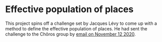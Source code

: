 # Effective population of places

This project spins off a challenge set by Jacques Lévy to come up with a method to define the effective population of places. He had sent the challenge to the Chôros group by [email on November 12 2020](https://gist.github.com/sjinko/c59e8ada7adfd6add573796e5e7af154).



